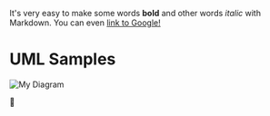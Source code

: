 
It's very easy to make some words **bold** and other words *italic* with Markdown. You can even [link to Google!](http://google.com)

# UML Samples
![My Diagram](http://yuml.me/acd80eeb.png)

:poop:
